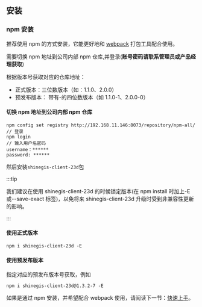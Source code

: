 ## 安装

### npm 安装

推荐使用 npm 的方式安装，它能更好地和 [webpack](https://webpack.js.org/) 打包工具配合使用。

需要切换 npm 地址到公司内部 npm 仓库,并登录(**账号密码请联系管理员或产品经理获取**)

根据版本号获取对应的仓库地址：

- 正式版本：三位数版本（如：1.1.0、2.0.0）
- 预发布版本： 带有-的四位数版本（如 1.1.0-1、2.0.0-0）

#### 切换 npm 地址到公司内部 npm 仓库

```shell
npm config set registry http://192.168.11.146:8073/repository/npm-all/
// 登录
npm login
// 输入用户名密码
username：******
password: ******
```

然后安装`shinegis-client-23d`包

:::tip

我们建议在使用 shinegis-client-23d 的时候锁定版本(在 npm install 时加上-E 或--save-exact 标签)，以免将来 shinegis-client-23d 升级时受到非兼容性更新的影响。

:::

#### 使用正式版本

```shell
npm i shinegis-client-23d -E
```

#### 使用预发布版本

指定对应的预发布版本号获取，例如

```shell
npm i shinegis-client-23d@1.3.2-7 -E
```

如果是通过 npm 安装，并希望配合 webpack 使用，请阅读下一节：[快速上手](#/zh-CN/component/quickstart)。
